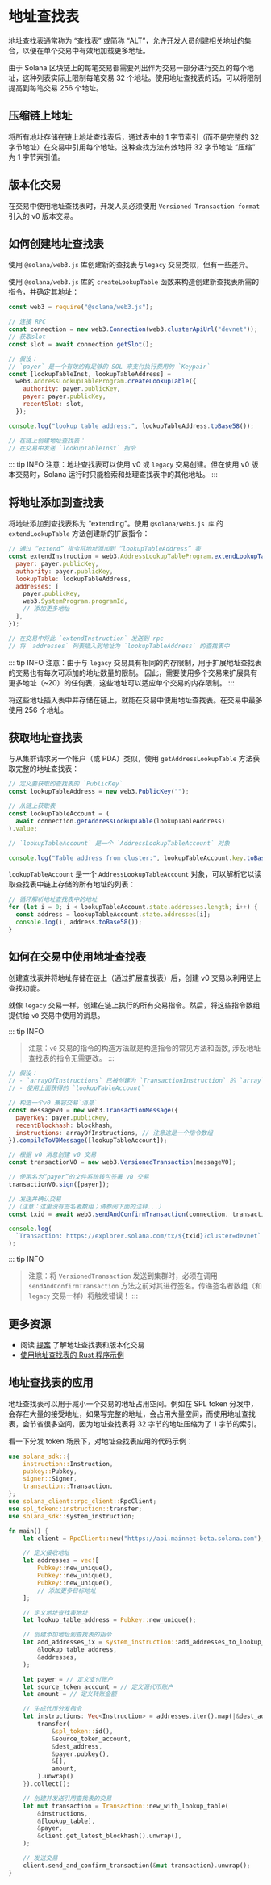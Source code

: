 # 地址查找表

地址查找表通常称为 “查找表” 或简称 “ALT”，允许开发人员创建相关地址的集合，以便在单个交易中有效地加载更多地址。

由于 Solana 区块链上的每笔交易都需要列出作为交易一部分进行交互的每个地址，这种列表实际上限制每笔交易 32 个地址。使用地址查找表的话，可以将限制提高到每笔交易 256 个地址。

## 压缩链上地址

将所有地址存储在链上地址查找表后，通过表中的 1 字节索引（而不是完整的 32 字节地址）在交易中引用每个地址。这种查找方法有效地将 32 字节地址 “压缩” 为 1 字节索引值。

## 版本化交易

在交易中使用地址查找表时，开发人员必须使用 `Versioned Transaction format` 引入的 v0 版本交易。

## 如何创建地址查找表

使用 `@solana/web3.js` 库创建新的查找表与`legacy` 交易类似，但有一些差异。

使用 `@solana/web3.js` 库的 `createLookupTable` 函数来构造创建新查找表所需的指令，并确定其地址：

```js
const web3 = require("@solana/web3.js");

// 连接 RPC
const connection = new web3.Connection(web3.clusterApiUrl("devnet"));
// 获取slot
const slot = await connection.getSlot();

// 假设：
// `payer` 是一个有效的有足够的 SOL 来支付执行费用的 `Keypair`
const [lookupTableInst, lookupTableAddress] =
  web3.AddressLookupTableProgram.createLookupTable({
    authority: payer.publicKey,
    payer: payer.publicKey,
    recentSlot: slot,
  });

console.log("lookup table address:", lookupTableAddress.toBase58());

// 在链上创建地址查找表：
// 在交易中发送 `lookupTableInst` 指令
```

::: tip INFO
注意：地址查找表可以使用 v0 或 `legacy` 交易创建。但在使用 v0 版本交易时，Solana 运行时只能检索和处理查找表中的其他地址。
:::

## 将地址添加到查找表

将地址添加到查找表称为 “extending”。使用 `@solana/web3.js 库` 的 `extendLookupTable` 方法创建新的扩展指令：

```js
// 通过 “extend” 指令将地址添加到 “lookupTableAddress” 表
const extendInstruction = web3.AddressLookupTableProgram.extendLookupTable({
  payer: payer.publicKey,
  authority: payer.publicKey,
  lookupTable: lookupTableAddress,
  addresses: [
    payer.publicKey,
    web3.SystemProgram.programId,
    // 添加更多地址
  ],
});

// 在交易中将此 `extendInstruction` 发送到 rpc
// 将 `addresses` 列表插入到地址为 `lookupTableAddress` 的查找表中
```

::: tip INFO
注意：由于与 `legacy` 交易具有相同的内存限制，用于扩展地址查找表的交易也有每次可添加的地址数量的限制。
因此，需要使用多个交易来扩展具有更多地址（~20）的任何表，这些地址可以适应单个交易的内存限制。
:::

将这些地址插入表中并存储在链上，就能在交易中使用地址查找表。在交易中最多使用 256 个地址。

## 获取地址查找表

与从集群请求另一个帐户（或 PDA）类似，使用 `getAddressLookupTable` 方法获取完整的地址查找表：

```js
// 定义要获取的查找表的 `PublicKey`
const lookupTableAddress = new web3.PublicKey("");

// 从链上获取表
const lookupTableAccount = (
  await connection.getAddressLookupTable(lookupTableAddress)
).value;

// `lookupTableAccount` 是一个 `AddressLookupTableAccount` 对象

console.log("Table address from cluster:", lookupTableAccount.key.toBase58());
```

`lookupTableAccount` 是一个 `AddressLookupTableAccount` 对象，可以解析它以读取查找表中链上存储的所有地址的列表：

```js
// 循环解析地址查找表中的地址
for (let i = 0; i < lookupTableAccount.state.addresses.length; i++) {
  const address = lookupTableAccount.state.addresses[i];
  console.log(i, address.toBase58());
}
```

## 如何在交易中使用地址查找表

创建查找表并将地址存储在链上（通过扩展查找表）后，创建 v0 交易以利用链上查找功能。

就像 `legacy` 交易一样，创建在链上执行的所有交易指令。然后，将这些指令数组提供给 `v0` 交易中使用的消息。

::: tip INFO
> 注意：`v0` 交易的指令的构造方法就是构造指令的常见方法和函数, 涉及地址查找表的指令无需更改。
:::

```js
// 假设：
// - `arrayOfInstructions` 已被创建为 `TransactionInstruction` 的 `array`
// - 使用上面获得的 `lookupTableAccount`

// 构造一个v0 兼容交易`消息`
const messageV0 = new web3.TransactionMessage({
  payerKey: payer.publicKey,
  recentBlockhash: blockhash,
  instructions: arrayOfInstructions, // 注意这是一个指令数组
}).compileToV0Message([lookupTableAccount]);

// 根据 v0 消息创建 v0 交易
const transactionV0 = new web3.VersionedTransaction(messageV0);

// 使用名为“payer”的文件系统钱包签署 v0 交易
transactionV0.sign([payer]);

// 发送并确认交易
//（注意：这里没有签名者数组；请参阅下面的注释...）
const txid = await web3.sendAndConfirmTransaction(connection, transactionV0);

console.log(
  `Transaction: https://explorer.solana.com/tx/${txid}?cluster=devnet`
);
```

::: tip INFO
> 注意：将 `VersionedTransaction` 发送到集群时，必须在调用 `sendAndConfirmTransaction` 方法之前对其进行签名。传递签名者数组（和 `legacy` 交易一样）将触发错误！
::: 

## 更多资源

- 阅读 [提案](https://docs.solanalabs.com/proposals/versioned-transactions) 了解地址查找表和版本化交易
- [使用地址查找表的 Rust 程序示例](https://github.com/TeamRaccoons/address-lookup-table-multi-swap)

## 地址查找表的应用

地址查找表可以用于减小一个交易的地址占用空间。例如在 SPL token 分发中，会存在大量的接受地址，如果写完整的地址，会占用大量空间，而使用地址查找表，会节省很多空间，因为地址查找表将 32 字节的地址压缩为了 1 字节的索引。

看一下分发 token 场景下，对地址查找表应用的代码示例：

```rust
use solana_sdk::{
    instruction::Instruction,
    pubkey::Pubkey,
    signer::Signer,
    transaction::Transaction,
};
use solana_client::rpc_client::RpcClient;
use spl_token::instruction::transfer;
use solana_sdk::system_instruction;

fn main() {
    let client = RpcClient::new("https://api.mainnet-beta.solana.com");

    // 定义接收地址
    let addresses = vec![
        Pubkey::new_unique(),
        Pubkey::new_unique(),
        Pubkey::new_unique(),
        // 添加更多目标地址
    ];

    // 定义地址查找表地址
    let lookup_table_address = Pubkey::new_unique();

    // 创建添加地址到查找表的指令
    let add_addresses_ix = system_instruction::add_addresses_to_lookup_table(
        &lookup_table_address,
        &addresses,
    );

    let payer = // 定义支付账户
    let source_token_account = // 定义源代币账户
    let amount = // 定义转账金额

    // 生成代币分发指令
    let instructions: Vec<Instruction> = addresses.iter().map(|&dest_address| {
        transfer(
            &spl_token::id(),
            &source_token_account,
            &dest_address,
            &payer.pubkey(),
            &[],
            amount,
        ).unwrap()
    }).collect();

    // 创建并发送引用查找表的交易
    let mut transaction = Transaction::new_with_lookup_table(
        &instructions,
        &[lookup_table],
        &payer,
        &client.get_latest_blockhash().unwrap(),
    );

    // 发送交易
    client.send_and_confirm_transaction(&mut transaction).unwrap();
}
```
